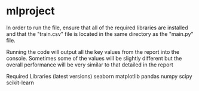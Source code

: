 # mlproject

In order to run the file, ensure that all of the required libraries are installed
and that the "train.csv" file is located in the same directory as the "main.py"
file.

Running the code will output all the key values from the report into the console.
Sometimes some of the values will be slightly different but the overall performance will
be very similar to that detailed in the report

Required Libraries (latest versions)
seaborn
matplotlib
pandas
numpy
scipy
scikit-learn
